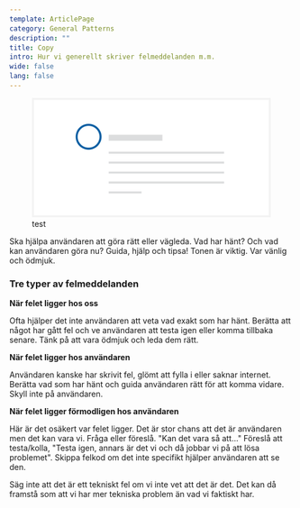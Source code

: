 ```yaml
---
template: ArticlePage
category: General Patterns
description: ""
title: Copy
intro: Hur vi generellt skriver felmeddelanden m.m.
wide: false
lang: false
---
```

<figure class="Image Image__border"><img src="/img/avatar.svg" srcset="undefined 2x" alt="test"><figcaption><div class="Image__caption">test</div></figcaption></figure>



<section>
<Collapse title="Felmeddelanden"><div class="content"><div class="content"><div class="content">

<div class="content">

Ska hjälpa användaren att göra rätt eller vägleda. Vad har hänt? Och vad kan användaren göra nu? Guida, hjälp och tipsa! Tonen är viktig. Var vänlig och ödmjuk.

### Tre typer av felmeddelanden

**När felet ligger hos oss**

Ofta hjälper det inte användaren att veta vad exakt som har hänt. Berätta att något har gått fel och ve användaren att testa igen eller komma tillbaka senare. Tänk på att vara ödmjuk och leda dem rätt.

**När felet ligger hos användaren**

Användaren kanske har skrivit fel, glömt att fylla i eller saknar internet. Berätta vad som har hänt och guida användaren rätt för att komma vidare. Skyll inte på användaren.

**När felet ligger förmodligen hos användaren**

Här är det osäkert var felet ligger. Det är stor chans att det är användaren men det kan vara vi. Fråga eller föreslå. "Kan det vara så att..." Föreslå att testa/kolla, "Testa igen, annars är det vi och då jobbar vi på att lösa problemet". Skippa felkod om det inte specifikt hjälper användaren att se den.

Säg inte att det är ett tekniskt fel om vi inte vet att det är det. Det kan då framstå som att vi har mer tekniska problem än vad vi faktiskt har.

</div></Collapse>
</section>